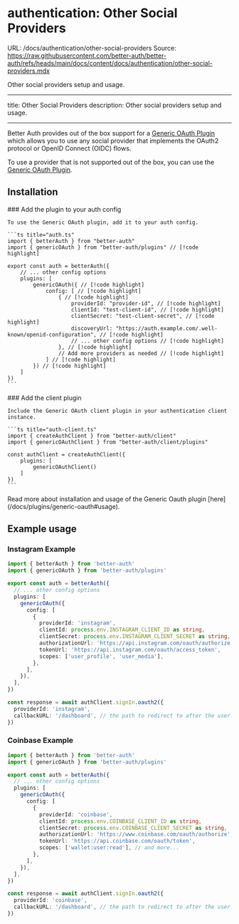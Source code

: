 # authentication: Other Social Providers

URL: /docs/authentication/other-social-providers
Source: https://raw.githubusercontent.com/better-auth/better-auth/refs/heads/main/docs/content/docs/authentication/other-social-providers.mdx

Other social providers setup and usage.

---

title: Other Social Providers
description: Other social providers setup and usage.

---

Better Auth provides out of the box support for a [Generic OAuth Plugin](/docs/plugins/generic-oauth) which allows you to use any social provider that implements the OAuth2 protocol or OpenID Connect (OIDC) flows.

To use a provider that is not supported out of the box, you can use the [Generic OAuth Plugin](/docs/plugins/generic-oauth).

## Installation

<Steps>
  <Step>
    ### Add the plugin to your auth config

    To use the Generic OAuth plugin, add it to your auth config.

    ```ts title="auth.ts"
    import { betterAuth } from "better-auth"
    import { genericOAuth } from "better-auth/plugins" // [!code highlight]

    export const auth = betterAuth({
        // ... other config options
        plugins: [
            genericOAuth({ // [!code highlight]
                config: [ // [!code highlight]
                    { // [!code highlight]
                        providerId: "provider-id", // [!code highlight]
                        clientId: "test-client-id", // [!code highlight]
                        clientSecret: "test-client-secret", // [!code highlight]
                        discoveryUrl: "https://auth.example.com/.well-known/openid-configuration", // [!code highlight]
                        // ... other config options // [!code highlight]
                    }, // [!code highlight]
                    // Add more providers as needed // [!code highlight]
                ] // [!code highlight]
            }) // [!code highlight]
        ]
    })
    ```

  </Step>

  <Step>
    ### Add the client plugin

    Include the Generic OAuth client plugin in your authentication client instance.

    ```ts title="auth-client.ts"
    import { createAuthClient } from "better-auth/client"
    import { genericOAuthClient } from "better-auth/client/plugins"

    const authClient = createAuthClient({
        plugins: [
            genericOAuthClient()
        ]
    })
    ```

  </Step>
</Steps>

<Callout>
  Read more about installation and usage of the Generic Oauth plugin
  [here](/docs/plugins/generic-oauth#usage).
</Callout>

## Example usage

### Instagram Example

```ts title="auth.ts"
import { betterAuth } from 'better-auth'
import { genericOAuth } from 'better-auth/plugins'

export const auth = betterAuth({
  // ... other config options
  plugins: [
    genericOAuth({
      config: [
        {
          providerId: 'instagram',
          clientId: process.env.INSTAGRAM_CLIENT_ID as string,
          clientSecret: process.env.INSTAGRAM_CLIENT_SECRET as string,
          authorizationUrl: 'https://api.instagram.com/oauth/authorize',
          tokenUrl: 'https://api.instagram.com/oauth/access_token',
          scopes: ['user_profile', 'user_media'],
        },
      ],
    }),
  ],
})
```

```ts title="sign-in.ts"
const response = await authClient.signIn.oauth2({
  providerId: 'instagram',
  callbackURL: '/dashboard', // the path to redirect to after the user is authenticated
})
```

### Coinbase Example

```ts title="auth.ts"
import { betterAuth } from 'better-auth'
import { genericOAuth } from 'better-auth/plugins'

export const auth = betterAuth({
  // ... other config options
  plugins: [
    genericOAuth({
      config: [
        {
          providerId: 'coinbase',
          clientId: process.env.COINBASE_CLIENT_ID as string,
          clientSecret: process.env.COINBASE_CLIENT_SECRET as string,
          authorizationUrl: 'https://www.coinbase.com/oauth/authorize',
          tokenUrl: 'https://api.coinbase.com/oauth/token',
          scopes: ['wallet:user:read'], // and more...
        },
      ],
    }),
  ],
})
```

```ts title="sign-in.ts"
const response = await authClient.signIn.oauth2({
  providerId: 'coinbase',
  callbackURL: '/dashboard', // the path to redirect to after the user is authenticated
})
```
